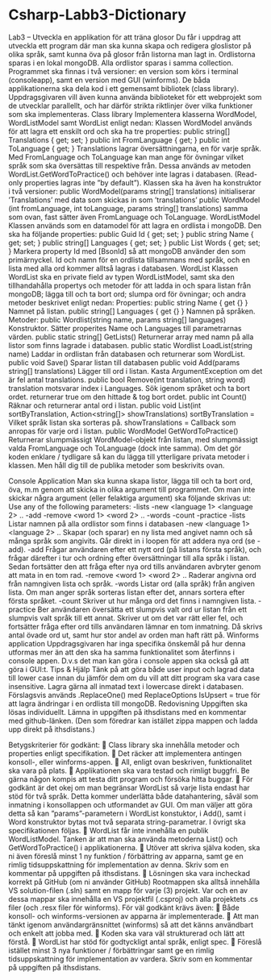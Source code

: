 # Csharp-Labb3-Dictionary
Lab3 – Utveckla en applikation för att träna glosor
Du får i uppdrag att utveckla ett program där man ska kunna skapa och redigera
gloslistor på olika språk, samt kunna öva på glosor från listorna man lagt in.
Ordlistorna sparas i en lokal mongoDB. Alla ordlistor sparas i samma collection.
Programmet ska finnas i två versioner: en version som körs i terminal
(consoleapp), samt en version med GUI (winforms). De båda applikationerna ska
dela kod i ett gemensamt bibliotek (class library).
Uppdragsgivaren vill även kunna använda biblioteket för ett webprojekt som de
utvecklar parallellt, och har därför strikta riktlinjer över vilka funktioner som ska
implementeras.
Class library
Implementera klasserna WordModel, WordListModel samt WordList enligt nedan:
Klassen WordModel används för att lagra ett enskilt ord och ska ha tre properties:
 public string[] Translations { get; set; }
 public int FromLanguage { get; }
 public int ToLanguage { get; }
Translations lagrar översättningarna, en för varje språk. Med FromLanguage och
ToLanguage kan man ange för övningar vilket språk som ska översättas till
respektive från. Dessa används av metoden WordList.GetWordToPractice() och
behöver inte lagras i databasen. (Read-only properties lagras inte ”by default”).
Klassen ska ha även ha konstruktor i två versioner:
public WordModel(params string[] translations)
initialiserar ’Translations’ med data som skickas in som ’translations’
public WordModel (int fromLanguage, int toLanguage,
 params string[] translations)
samma som ovan, fast sätter även FromLanguage och ToLanguage.
WordListModel
Klassen används som en datamodel för att lagra en ordlista i mongoDB.
Den ska ha följande properties:
 public Guid Id { get; set; }
 public string Name { get; set; }
 public string[] Languages { get; set; }
 public List<WordModel> Words { get; set; }
Markera property Id med [BsonId] så att mongoDB använder den som
primärnyckel. Id och namn för en ordlista tillsammans med språk, och en lista
med alla ord kommer alltså lagras i databasen.
WordList
Klassen WordList ska en private field av typen WordListModel, samt ska den
tillhandahålla propertys och metoder för att ladda in och spara listan från
mongoDB; lägga till och ta bort ord; slumpa ord för övningar; och andra metoder
beskrivet enligt nedan:
Properties:
public string Name { get {} } Namnet på listan.
public string[] Languages { get {} } Namnen på språken.
Metoder:
public Wordlist(string name, params string[] languages)
Konstruktor. Sätter properites Name och Languages till parametrarnas värden.
public static string[] GetLists()
Returnerar array med namn på alla listor som finns lagrade i databasen.
public static Wordlist LoadList(string name)
Laddar in ordlistan från databasen och returnerar som WordList. 
public void Save()
Sparar listan till databasen
public void Add(params string[] translations)
Lägger till ord i listan. Kasta ArgumentException om det är fel antal translations.
public bool Remove(int translation, string word)
translation motsvarar index i Languages. Sök igenom språket och ta bort ordet.
returnerar true om den hittade & tog bort ordet.
public int Count()
Räknar och returnerar antal ord i listan.
public void List(int sortByTranslation, Action<string[]> showTranslations)
sortByTranslation = Vilket språk listan ska sorteras på.
showTranslations = Callback som anropas för varje ord i listan.
public WordModel GetWordToPractice()
Returnerar slumpmässigt WordModel-objekt från listan, med slumpmässigt valda
FromLanguage och ToLanguage (dock inte samma).
Om det gör koden enklare / tydligare så kan du lägga till ytterligare privata
metoder i klassen. Men håll dig till de publika metoder som beskrivits ovan.
 
Console Application
Man ska kunna skapa listor, lägga till och ta bort ord, öva, m.m genom att skicka
in olika argument till programmet. Om man inte skickar några argument (eller
felaktiga argument) ska följande skrivas ut:
Use any of the following parameters:
-lists
-new <list name> <language 1> <language 2> .. <langauge n>
-add <list name>
-remove <list name> <language> <word 1> <word 2> .. <word n>
-words <listname> <sortByLanguage>
-count <listname>
-practice <listname>
-lists
Listar namnen på alla ordlistor som finns i databasen
-new <list name> <language 1> <language 2> .. <langauge n>
Skapar (och sparar) en ny lista med angivet namn och så många språk som
angivits. Går direkt in i loopen för att addera nya ord (se -add).
-add <list name>
Frågar användaren efter ett nytt ord (på listans första språk), och frågar därefter i
tur och ordning efter översättningar till alla språk i listan. Sedan fortsätter den att
fråga efter nya ord tills användaren avbryter genom att mata in en tom rad.
-remove <list name> <language> <word 1> <word 2> .. <word n>
Raderar angivna ord från namngiven lista och språk.
-words <listname> <sortByLanguage>
Listar ord (alla språk) från angiven lista. Om man anger språk sorteras listan efter
det, annars sortera efter första språket.
-count <listname>
Skriver ut hur många ord det finns i namngiven lista. 
-practice <listname>
Ber användaren översätta ett slumpvis valt ord ur listan från ett slumpvis valt
språk till ett annat. Skriver ut om det var rätt eller fel, och fortsätter fråga efter
ord tills användaren lämnar en tom inmatning. Då skrivs antal övade ord ut, samt
hur stor andel av orden man haft rätt på.
Winforms application
Uppdragsgivaren har inga specifika önskemål på hur denna utformas mer än att
den ska ha samma funktionalitet som återfinns i console appen. D.v.s det man kan
göra i console appen ska också gå att göra i GUI:t.
Tips & Hjälp
Tänk på att göra både user input och lagrad data till lower case innan du jämför
dem om du vill att ditt program ska vara case insensitive. Lagra gärna all inmatad
text i lowercase direkt i databasen.
Förslagsvis används .ReplaceOne() med ReplaceOptions IsUpsert = true för att
lagra ändringar i en ordlista till mongoDB.
Redovisning
Uppgiften ska lösas individuellt.
Lämna in uppgiften på ithsdistans med en kommentar med github-länken.
(Den som föredrar kan istället zippa mappen och ladda upp direkt på ithsdistans.)
 
Betygskriterier för godkänt:
 Class library ska innehålla metoder och properties enligt specifikation.
 Det räcker att implementera antingen konsoll-, eller winforms-appen.
 All, enligt ovan beskriven, funktionalitet ska vara på plats.
 Applikationen ska vara testad och rimligt buggfri. Be gärna någon kompis
att testa ditt program och försöka hitta buggar.
 För godkänt är det okej om man begränsar WordList så varje lista endast
har stöd för två språk. Detta kommer underlätta både datahantering, såväl
som inmatning i konsollappen och utformandet av GUI. Om man väljer att
göra detta så kan ”params”-parametern i WordList konstuktor, i Add(),
samt i Word konstruktor bytas mot två separata string-parametrar. I övrigt
ska specifikationen följas.
 WordList får inte innehålla en publik WordListModel. Tanken är att man ska
använda metoderna List() och GetWordToPractice() i applikationerna.
 Utöver att skriva själva koden, ska ni även föreslå minst 1 ny funktion /
förbättring av apparna, samt ge en rimlig tidsuppskattning för
implementation av denna. Skriv som en kommentar på uppgiften på
ithsdistans.
 Lösningen ska vara incheckad korrekt på GitHub (om ni använder GitHub)
Rootmappen ska alltså innehålla VS solution-filen (.sln) samt en mapp för
varje (3) projekt. Var och en av dessa mappar ska innehålla en VS projektfil
(.csproj) och alla projektets .cs filer (och .resx filer för winforms).
För väl godkänt krävs även:
 Både konsoll- och winforms-versionen av apparna är implementerade.
 Att man tänkt igenom användargränsnittet (winforms) så att det känns
användbart och enkelt att jobba med.
 Koden ska vara väl strukturerad och lätt att förstå.
 WordList har stöd för godtyckligt antal språk, enligt spec.
 Föreslå istället minst 3 nya funktioner / förbättringar samt ge en rimlig
tidsuppskattning för implementation av vardera. Skriv som en kommentar
på uppgiften på ithsdistans. 

